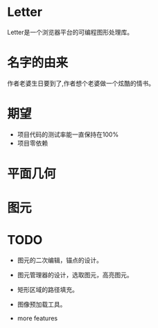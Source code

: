 # Letter

Letter是一个浏览器平台的可编程图形处理库。

# 名字的由来

作者老婆生日要到了,作者想个老婆做一个炫酷的情书。

# 期望

* 项目代码的测试率能一直保持在100%
* 项目零依赖

# 平面几何

# 图元


# TODO

* 图元的二次编辑，锚点的设计。
* 图元管理器的设计，选取图元，高亮图元。
* 矩形区域的路径填充。
* 图像预加载工具。

* more features